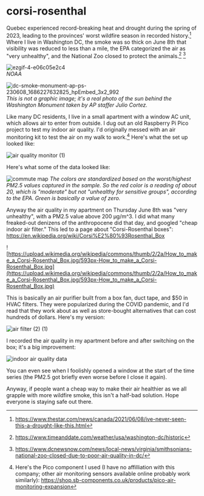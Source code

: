 # corsi-rosenthal

Quebec experienced record-breaking heat and drought during the spring of 2023, leading to the provinces' worst wildfire season in recorded history.[^1] Where I live in Washington DC, the smoke was so thick on June 8th that visibility was reduced to less than a mile, the EPA categorized the air as "very unhealthy", and the National Zoo closed to protect the animals.[^2] [^3]

![ezgif-4-e06c05e2c4](https://github.com/pete-rodrigue/corsi-rosenthal/assets/8962291/5f2965db-c139-4b33-a03e-b7b8d0a441e5)<br/>
*NOAA*

![dc-smoke-monument-ap-ps-230608_1686227632825_hpEmbed_3x2_992](https://github.com/pete-rodrigue/corsi-rosenthal/assets/8962291/665f6662-2d9a-4fcc-95cd-4d53cb52d331)
*This is not a graphic image; it's a real photo of the sun behind the Washington Monument taken by AP staffer Julio Cortez.*


Like many DC residents, I live in a small apartment with a window AC unit, which allows air to enter from outside. I dug out an old Raspberry Pi Pico project to test my indoor air quality. I'd originally messed with an air monitoring kit to test the air on my walk to work.[^4] Here's what the set up looked like:

![air quality monitor (1)](https://github.com/pete-rodrigue/corsi-rosenthal/assets/8962291/ba0ec1ff-f7ff-4c28-9164-abdf8b87cbf7)




Here's what some of the data looked like:

![commute map](https://github.com/pete-rodrigue/corsi-rosenthal/assets/8962291/a560d1e3-feb4-49a6-b40c-9c981a39991c)
*The colors are standardized based on the worst/highest PM2.5 values captured in the sample. So the red color is a reading of about 20, which is "moderate" but not "unhealthy for sensitive groups", according to the EPA. Green is basically a value of zero.*

Anyway the air quality in my apartment on Thursday June 8th was "very unhealthy", with a PM2.5 value above 200 μg/m^3. I did what many freaked-out denizens of the anthropocene did that day, and googled "cheap indoor air filter." This led to a page about "Corsi-Rosenthal boxes": https://en.wikipedia.org/wiki/Corsi%E2%80%93Rosenthal_Box

![https://upload.wikimedia.org/wikipedia/commons/thumb/2/2a/How_to_make_a_Corsi-Rosenthal_Box.jpg/593px-How_to_make_a_Corsi-Rosenthal_Box.jpg](https://upload.wikimedia.org/wikipedia/commons/thumb/2/2a/How_to_make_a_Corsi-Rosenthal_Box.jpg/593px-How_to_make_a_Corsi-Rosenthal_Box.jpg)

This is basically an air purifier built from a box fan, duct tape, and $50 in HVAC filters. They were popularized during the COVID pandemic, and I'd read that they work about as well as store-bought alternatives that can cost hundreds of dollars. Here's my version:

![air filter (2) (1)](https://github.com/pete-rodrigue/corsi-rosenthal/assets/8962291/efdd4d84-e15c-473a-bbc8-664dc1ca1fb5)


I recorded the air quality in my apartment before and after switching on the box; it's a big improvement:

![indoor air quality data](https://github.com/pete-rodrigue/corsi-rosenthal/assets/8962291/82fb9d3c-b39a-4245-8eb3-8ec15f8cfc0a)

You can even see when I foolishly opened a window at the start of the time series (the PM2.5 got briefly even worse before I close it again). 

Anyway, if people want a cheap way to make their air healthier as we all grapple with more wildfire smoke, this isn't a half-bad solution. Hope everyone is staying safe out there.

[^1]: https://www.thestar.com/news/canada/2021/06/08/ive-never-seen-this-a-drought-like-this.html
[^2]: https://www.timeanddate.com/weather/usa/washington-dc/historic
[^3]: https://www.dcnewsnow.com/news/local-news/virginia/smithsonians-national-zoo-closed-due-to-poor-air-quality-in-dc/
[^4]: Here's the Pico component I used (I have no affilliation with this company; other air monitoring sensors available online probably work similarly): https://shop.sb-components.co.uk/products/pico-air-monitoring-expansion
